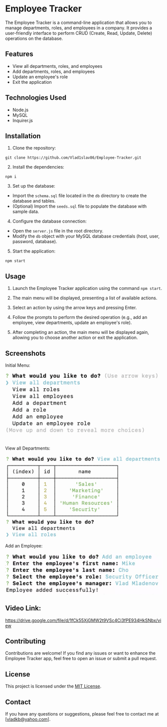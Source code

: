 # Employee Tracker

The Employee Tracker is a command-line application that allows you to manage departments, roles, and employees in a company. It provides a user-friendly interface to perform CRUD (Create, Read, Update, Delete) operations on the database.

## Features

- View all departments, roles, and employees
- Add departments, roles, and employees
- Update an employee's role
- Exit the application

## Technologies Used

- Node.js
- MySQL
- Inquirer.js

## Installation

1. Clone the repository:
```
git clone https://github.com/Vlad1slav86/Employee-Tracker.git
```

2. Install the dependencies:
```
npm i
```



3. Set up the database:

- Import the `schema.sql` file located in the `db` directory to create the database and tables.
- (Optional) Import the `seeds.sql` file to populate the database with sample data.

4. Configure the database connection:

- Open the `server.js` file in the root directory.
- Modify the `db` object with your MySQL database credentials (host, user, password, database).

5. Start the application:
```
npm start
```



## Usage

1. Launch the Employee Tracker application using the command `npm start`.

2. The main menu will be displayed, presenting a list of available actions.

3. Select an action by using the arrow keys and pressing Enter.

4. Follow the prompts to perform the desired operation (e.g., add an employee, view departments, update an employee's role).

5. After completing an action, the main menu will be displayed again, allowing you to choose another action or exit the application.

## Screenshots


Initial Menu:

![Initial Menu](./assets/images/Initial%20Menu.png)

View all Departments:

![View all Departments](./assets/images/View%20Departments.png)

Add an Employee:

![Add an Employee](./assets/images/Add%20Employee.png)

## Video Link:

https://drive.google.com/file/d/1fCk55XjGMW2t9VSc4Ci3fPE934HkSNbx/view

## Contributing

Contributions are welcome! If you find any issues or want to enhance the Employee Tracker app, feel free to open an issue or submit a pull request.

## License

This project is licensed under the [MIT License](LICENSE).


## Contact

If you have any questions or suggestions, please feel free to contact me at [vladkb@yahoo.com].

